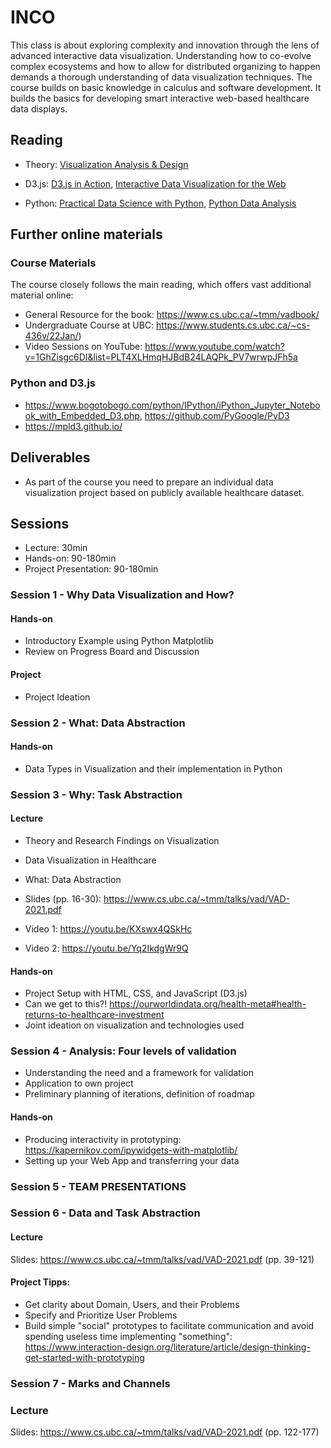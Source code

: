 # INCO

This class is about exploring complexity and innovation through the lens of advanced interactive data visualization. Understanding how to co-evolve complex ecosystems and how to allow for distributed organizing to happen demands a thorough understanding of data visualization techniques. The course builds on basic knowledge in calculus and software development. It builds the basics for developing smart interactive web-based healthcare data displays.

## Reading

- Theory: [Visualization Analysis & Design](https://ebookcentral.proquest.com/lib/th-deggendorf/reader.action?docID=1664615)

- D3.js: [D3.js in Action](https://ebookcentral.proquest.com/lib/th-deggendorf/reader.action?docID=6642501&query=d3.js&ppg=1), [Interactive Data Visualization for the Web](https://www.oreilly.com/library/view/interactive-data-visualization/9781491921296/)
- Python: [Practical Data Science with Python](https://ebookcentral.proquest.com/lib/th-deggendorf/reader.action?docID=6739165), [Python Data Analysis](https://ebookcentral.proquest.com/lib/th-deggendorf/reader.action?docID=6462897)


## Further online materials


### Course Materials

The course closely follows the main reading, which offers vast additional material online:

- General Resource for the book: https://www.cs.ubc.ca/~tmm/vadbook/
- Undergraduate Course at UBC: https://www.students.cs.ubc.ca/~cs-436v/22Jan/)
- Video Sessions on YouTube: https://www.youtube.com/watch?v=1GhZisgc6DI&list=PLT4XLHmqHJBdB24LAQPk_PV7wrwpJFh5a

### Python and D3.js

- https://www.bogotobogo.com/python/IPython/iPython_Jupyter_Notebook_with_Embedded_D3.php, https://github.com/PyGoogle/PyD3
- https://mpld3.github.io/


## Deliverables

- As part of the course you need to prepare an individual data visualization project based on publicly available healthcare dataset.

## Sessions

- Lecture: 30min
- Hands-on: 90-180min
- Project Presentation: 90-180min

### Session 1 - Why Data Visualization and How?

#### Hands-on
- Introductory Example using Python Matplotlib
- Review on Progress Board and Discussion

#### Project
- Project Ideation


### Session 2 - What: Data Abstraction

#### Hands-on

- Data Types in Visualization and their implementation in Python


### Session 3 - Why: Task Abstraction

#### Lecture

- Theory and Research Findings on Visualization
- Data Visualization in Healthcare
- What: Data Abstraction

- Slides (pp. 16-30): https://www.cs.ubc.ca/~tmm/talks/vad/VAD-2021.pdf

- Video 1: https://youtu.be/KXswx4QSkHc
- Video 2: https://youtu.be/Yq2IkdgWr9Q

#### Hands-on

- Project Setup with HTML, CSS, and JavaScript (D3.js)
- Can we get to this?! https://ourworldindata.org/health-meta#health-returns-to-healthcare-investment
- Joint ideation on visualization and technologies used


### Session 4 - Analysis: Four levels of validation

- Understanding the need and a framework for validation
- Application to own project
- Preliminary planning of iterations, definition of roadmap

#### Hands-on
- Producing interactivity in prototyping: https://kapernikov.com/ipywidgets-with-matplotlib/
- Setting up your Web App and transferring your data


### Session 5 - TEAM PRESENTATIONS


### Session 6 - Data and Task Abstraction

#### Lecture

Slides: https://www.cs.ubc.ca/~tmm/talks/vad/VAD-2021.pdf (pp. 39-121)

#### Project Tipps:

- Get clarity about Domain, Users, and their Problems
- Specify and Prioritize User Problems
- Build simple "social" prototypes to facilitate communication and avoid spending useless time implementing "something": https://www.interaction-design.org/literature/article/design-thinking-get-started-with-prototyping


### Session 7 - Marks and Channels

### Lecture

Slides:  https://www.cs.ubc.ca/~tmm/talks/vad/VAD-2021.pdf (pp. 122-177)

